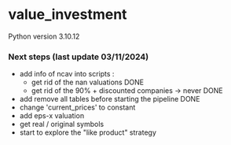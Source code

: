 # value_investment

Python version 3.10.12

### Next steps (last update 03/11/2024)

  - add info of ncav into scripts :
    - get rid of the nan valuations DONE
    - get rid of the 90% + discounted companies -> never DONE
  - add remove all tables before starting the pipeline DONE
  - change 'current_prices' to constant
  - add eps-x valuation
  - get real / original symbols
  - start to explore the "like product" strategy